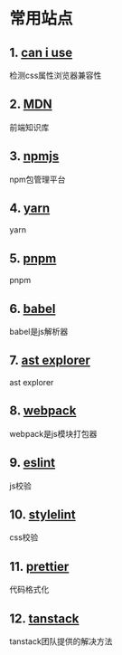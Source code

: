 # 常用站点
## 1. [can i use](https://caniuse.com)
检测css属性浏览器兼容性

## 2. [MDN](https://developer.mozilla.org)
前端知识库

## 3. [npmjs](https://npmjs.com)
npm包管理平台

## 4. [yarn](https://classic.yarnpkg.com/en/)
yarn 

## 5. [pnpm](https://pnpm.io/)
pnpm

## 6. [babel](https://babeljs.io/)
babel是js解析器

## 7. [ast explorer](https://astexplorer.net/)
ast explorer

## 8. [webpack](https://webpack.js.org/)
webpack是js模块打包器

## 9. [eslint](https://eslint.org/)
js校验

## 10. [stylelint](https://stylelint.io/)
css校验

## 11. [prettier](https://prettier.io/)
代码格式化

## 12. [tanstack](https://tanstack.com/)
tanstack团队提供的解决方法